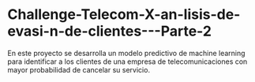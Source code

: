 # Challenge-Telecom-X-an-lisis-de-evasi-n-de-clientes---Parte-2
En este proyecto se desarrolla un modelo predictivo de machine learning para identificar a los clientes de una empresa de telecomunicaciones con mayor probabilidad de cancelar su servicio. 
